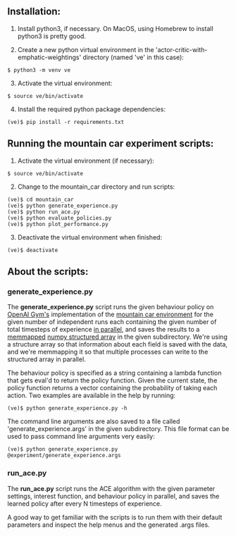## Installation:

1. Install python3, if necessary. On MacOS, using Homebrew to install python3 is pretty good.

2. Create a new python virtual environment in the 'actor-critic-with-emphatic-weightings' directory (named 've' in this case):
```
$ python3 -m venv ve
```

3. Activate the virtual environment:
```
$ source ve/bin/activate
```

4. Install the required python package dependencies:
```
(ve)$ pip install -r requirements.txt
```

## Running the mountain car experiment scripts:
1. Activate the virtual environment (if necessary):
```
$ source ve/bin/activate
```

2. Change to the mountain_car directory and run scripts:
```
(ve)$ cd mountain_car
(ve)$ python generate_experience.py
(ve)$ python run_ace.py
(ve)$ python evaluate_policies.py
(ve)$ python plot_performance.py
```

3. Deactivate the virtual environment when finished:
```
(ve)$ deactivate
```

## About the scripts:

### generate_experience.py
The **generate_experience.py** script runs the given behaviour policy on [OpenAI Gym's](https://github.com/openai/gym) implementation of the [mountain car environment](https://en.wikipedia.org/wiki/Mountain_car_problem) for the given number of independent runs each containing the given number of total timesteps of experience [in parallel](https://joblib.readthedocs.io/en/latest/), and saves the results to a [memmapped](https://joblib.readthedocs.io/en/latest/auto_examples/parallel_memmap.html) [numpy structured array](https://docs.scipy.org/doc/numpy/user/basics.rec.html) in the given subdirectory. We're using a structure array so that information about each field is saved with the data, and we're memmapping it so that multiple processes can write to the structured array in parallel.

The behaviour policy is specified as a string containing a lambda function that gets eval'd to return the policy function. Given the current state, the policy function returns a vector containing the probability of taking each action. Two examples are available in the help by running:
```
(ve)$ python generate_experience.py -h
```
 
 The command line arguments are also saved to a file called 'generate_experience.args' in the given subdirectory. This file format can be used to pass command line arguments very easily:
 ```
(ve)$ python generate_experience.py @experiment/generate_experience.args
```

### run_ace.py
The **run_ace.py** script runs the ACE algorithm with the given parameter settings, interest function, and behaviour policy in parallel, and saves the learned policy after every N timesteps of experience.

A good way to get familiar with the scripts is to run them with their default parameters and inspect the help menus and the generated .args files.